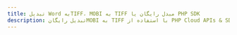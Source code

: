 ---title: تبدیل Word بهTIFF، MOBI به TIFF مبدل رایگان یا PHP SDKdescription: تبدیل رایگانMOBI به TIFF با استفاده از PHP Cloud APIs & SDK. همچنین اسناد Microsoft Word و OpenOffice را در Cloud ایجاد، ویرایش و رندر کنید.---